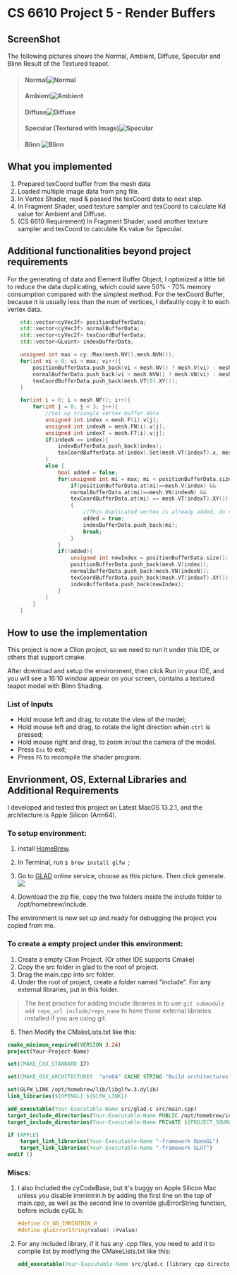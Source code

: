 # CS 6610 Project 5 - Render Buffers

## ScreenShot

The following pictures shows the Normal, Ambient, Diffuse, Specular and Blinn Result of the Textured teapot.

> #### Normal![Normal](assets/Normal.png)
> #### Ambient![Ambient](assets/Ambient.png)
> #### Diffuse![Diffuse](assets/Diffuse.png)
> #### Specular (Textured with Image)![Specular](assets/Specular.png)
> #### Blinn ![Blinn](assets/Blinn.png)

## What you implemented
1. Prepared texCoord buffer from the mesh data
2. Loaded multiple image data from png file.
3. In Vertex Shader, read & passed the texCoord data to next step.
4. In Fragment Shader, used texture sampler and texCoord to calculate Kd value for Ambient and Diffuse.
5. (CS 6610 Requirement) In Fragment Shader, used another texture sampler and texCoord to calculate Ks value for Specular.

## Additional functionalities beyond project requirements
For the generating of data and Element Buffer Object, I optimized a little bit to reduce the data dupilicating, which could save 50% - 70% memory consumption compared with the simplest method. For the texCoord Buffer, because it is usually less than the num of vertices, I defaultly copy it to each vertex data. 

```cpp
    std::vector<cyVec3f> positionBufferData;
    std::vector<cyVec3f> normalBufferData;
    std::vector<cyVec2f> texCoordBufferData;
    std::vector<GLuint> indexBufferData;

    unsigned int max = cy::Max(mesh.NV(),mesh.NVN());
    for(int vi = 0; vi < max; vi++){
        positionBufferData.push_back(vi < mesh.NV() ? mesh.V(vi) : mesh.V(0));
        normalBufferData.push_back(vi < mesh.NVN() ? mesh.VN(vi) : mesh.VN(0));
        texCoordBufferData.push_back(mesh.VT(0).XY());
    }

    for(int i = 0; i < mesh.NF(); i++){
        for(int j = 0; j < 3; j++){
            //Set up triangle vertex buffer data
            unsigned int index = mesh.F(i).v[j];
            unsigned int indexN = mesh.FN(i).v[j];
            unsigned int indexT = mesh.FT(i).v[j];
            if(indexN == index){
                indexBufferData.push_back(index);
                texCoordBufferData.at(index).Set(mesh.VT(indexT).x, mesh.VT(indexT).y);
            }
            else {
                bool added = false;
                for(unsigned int mi = max; mi < positionBufferData.size(); mi++){
                    if(positionBufferData.at(mi)==mesh.V(index) &&
                    normalBufferData.at(mi)==mesh.VN(indexN) &&
                    texCoordBufferData.at(mi) == mesh.VT(indexT).XY())
                    {
                        //This Duplicated vertex is already added, do not add again
                        added = true;
                        indexBufferData.push_back(mi);
                        break;
                    }
                }
                if(!added){
                    unsigned int newIndex = positionBufferData.size();
                    positionBufferData.push_back(mesh.V(index));
                    normalBufferData.push_back(mesh.VN(indexN));
                    texCoordBufferData.push_back(mesh.VT(indexT).XY());
                    indexBufferData.push_back(newIndex);
                }
            }
        }
    }
```  
## How to use the implementation

This project is now a Clion project, so we need to run it under this IDE, or others that support cmake.

After download and setup the environment, then click Run in your IDE, and you will see a 16:10 window appear on your screen, contains a textured teapot model with Blinn Shading. 

### List of Inputs

* Hold mouse left and drag, to rotate the view of the model;
* Hold mouse left and drag, to rotate the light direction when ```ctrl``` is pressed; 
* Hold mouse right and drag, to zoom in/out the camera of the model.
* Press ```Esc``` to exit; 
* Press ```F6``` to recompile the shader program.

## Envrionment, OS, External Libraries and Additional Requirements
I developed and tested this project on Latest MacOS 13.2.1, and the architecture is Apple Silicon (Arm64). 

### To setup environment:

1. install [HomeBrew](https://brew.sh).
2. In Terminal, run ```$ brew install glfw ```;
3. Go to [GLAD](https://glad.dav1d.de) online service, choose as this picture. Then click generate. ![](assets/GLAD.jpg)


4. Download the zip flie, copy the two folders inside the include folder to /opt/homebrew/include. 

The environment is now set up and ready for debugging the project you copied from me.
### To create a empty project under this environment:

1. Create a empty Clion Project. (Or other IDE supports Cmake)
2. Copy the src folder in glad to the root of project. 
3. Drag the main.cpp into src folder.
4. Under the root of project, create a folder named "include". For any external libraries, put in this folder. 
> The best practice for adding include libraries is to use ```git submodule add repo_url include/repo_name``` to have those external libraries installed if you are using git.
5. Then Modify the CMakeLists.txt like this:
```cmake
cmake_minimum_required(VERSION 3.24)
project(Your-Project-Name)

set(CMAKE_CXX_STANDARD 17)

set(CMAKE_OSX_ARCHITECTURES  "arm64" CACHE STRING "Build architectures for Mac OS X" FORCE)

set(GLFW_LINK /opt/homebrew/lib/libglfw.3.dylib)
link_libraries(${OPENGL} ${GLFW_LINK})

add_executable(Your-Executable-Name src/glad.c src/main.cpp)
target_include_directories(Your-Executable-Name PUBLIC /opt/homebrew/include)
target_include_directories(Your-Executable-Name PRIVATE ${PROJECT_SOURCE_DIR}/includes)

if (APPLE)
    target_link_libraries(Your-Executable-Name "-framework OpenGL")
    target_link_libraries(Your-Executable-Name "-framework GLUT")
endif ()
```

### Miscs:

1. I also Included the cyCodeBase, but it's buggy on Apple Silicon Mac unless you disable immintrin.h by adding the first line on the top of main.cpp, as well as the second line to override gluErrorString function, before include cyGL.h:
    ```cpp
    #define CY_NO_IMMINTRIN_H
    #define gluErrorString(value) (#value)
    ```
2. For any included library, if it has any .cpp files, you need to add it to compile list by modfying the CMakeLists.txt like this:
    ```cmake
    add_executable(Your-Executable-Name src/glad.c [library cpp directories] src/main.cpp)
    ```